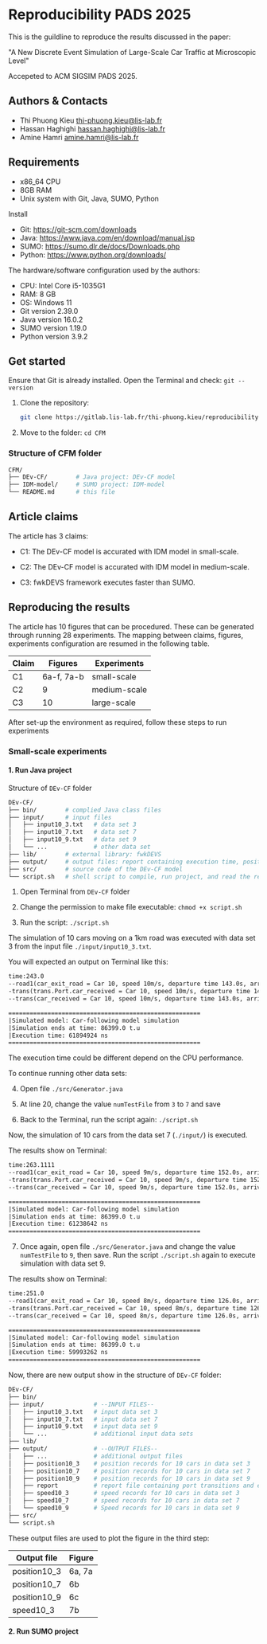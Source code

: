 # Reproducibility PADS 2025

This is the guildline to reproduce the results discussed in the paper:

"A New Discrete Event Simulation of Large-Scale Car Traffic at Microscopic Level"

Accepeted to ACM SIGSIM PADS 2025.

## Authors & Contacts

- Thi Phuong Kieu thi-phuong.kieu@lis-lab.fr
- Hassan Haghighi hassan.haghighi@lis-lab.fr
- Amine Hamri amine.hamri@lis-lab.fr

## Requirements

- x86_64 CPU
- 8GB RAM
- Unix system with Git, Java, SUMO, Python

Install 
- Git: https://git-scm.com/downloads
- Java: https://www.java.com/en/download/manual.jsp
- SUMO: https://sumo.dlr.de/docs/Downloads.php
- Python: https://www.python.org/downloads/

The hardware/software configuration used by the authors:
- CPU: Intel Core i5-1035G1 
- RAM: 8 GB
- OS: Windows 11
- Git version 2.39.0
- Java version 16.0.2
- SUMO version 1.19.0
- Python version 3.9.2

## Get started

Ensure that Git is already installed. Open the Terminal and check:
`git --version`

1. Clone the repository: 
    ```bash
    git clone https://gitlab.lis-lab.fr/thi-phuong.kieu/reproducibility-PADS-2025.git CFM
    ```

2. Move to the folder: `cd CFM`

### Structure of CFM folder

```bash
CFM/
├── DEv-CF/        # Java project: DEv-CF model
├── IDM-model/     # SUMO project: IDM-model
└── README.md      # this file
```

## Article claims

The article has 3 claims:

- C1: The DEv-CF model is accurated with IDM model in small-scale.

- C2: The DEv-CF model is accurated with IDM model in medium-scale.

- C3: fwkDEVS framework executes faster than SUMO.

## Reproducing the results

The article has 10 figures that can be procedured. These can be generated through running 28 experiments. The mapping between claims, figures, experiments configuration are resumed in the following table.

| Claim | Figures | Experiments | 
|-------|---------|-------------|
| C1    | 6a-f, 7a-b | small-scale |          
| C2    | 9       | medium-scale|
| C3    | 10      | large-scale |

After set-up the environment as required, follow these steps to run experiments

### Small-scale experiments

#### 1. Run Java project

Structure of `DEv-CF` folder

```bash
DEv-CF/
├── bin/        # complied Java class files
├── input/      # input files
│   ├── input10_3.txt   # data set 3
│   ├── input10_7.txt   # data set 7
│   ├── input10_9.txt   # data set 9
│   └── ...             # other data set
├── lib/        # external library: fwkDEVS
├── output/     # output files: report containing execution time, position and speed records
├── src/        # source code of the DEv-CF model
└── script.sh   # shell script to compile, run project, and read the report file
```

1. Open Terminal from `DEv-CF` folder

2. Change the permission to make file executable: `chmod +x script.sh`

3. Run the script: `./script.sh`

The simulation of 10 cars moving on a 1km road was executed with data set 3 from the input file `./input/input10_3.txt`.

You will expected an output on Terminal like this:

```txt
time:243.0
--road1(car_exit_road = Car 10, speed 10m/s, departure time 143.0s, arrival time 0.0s)
-trans(trans.Port.car_received = Car 10, speed 10m/s, departure time 143.0s, arrival time 0.0s)
--trans(car_received = Car 10, speed 10m/s, departure time 143.0s, arrival time 243.0s)

======================================================
|Simulated model: Car-following model simulation
|Simulation ends at time: 86399.0 t.u
|Execution time: 61894924 ns
======================================================
```

The execution time could be different depend on the CPU performance.

To continue running other data sets:

4. Open file `./src/Generator.java`

5. At line 20, change the value `numTestFile` from `3` to `7` and save

6. Back to the Terminal, run the script again: `./script.sh`

Now, the simulation of 10 cars from the data set 7 (`./input/`) is executed. 

The results show on Terminal:

```txt
time:263.1111
--road1(car_exit_road = Car 10, speed 9m/s, departure time 152.0s, arrival time 0.0s)
-trans(trans.Port.car_received = Car 10, speed 9m/s, departure time 152.0s, arrival time 0.0s)
--trans(car_received = Car 10, speed 9m/s, departure time 152.0s, arrival time 263.1111s)

======================================================
|Simulated model: Car-following model simulation
|Simulation ends at time: 86399.0 t.u
|Execution time: 61238642 ns
======================================================
```

7. Once again, open file `./src/Generator.java` and change the value `numTestFile` to `9`, then save. Run the script `./script.sh` again to execute simulation with data set 9.

The results show on Terminal:

```txt
time:251.0
--road1(car_exit_road = Car 10, speed 8m/s, departure time 126.0s, arrival time 0.0s)
-trans(trans.Port.car_received = Car 10, speed 8m/s, departure time 126.0s, arrival time 0.0s)
--trans(car_received = Car 10, speed 8m/s, departure time 126.0s, arrival time 251.0s)

======================================================
|Simulated model: Car-following model simulation
|Simulation ends at time: 86399.0 t.u
|Execution time: 59993262 ns
======================================================
```

Now, there are new output show in the structure of `DEv-CF` folder:

```bash
DEv-CF/
├── bin/        
├── input/              # --INPUT FILES--
│   ├── input10_3.txt   # input data set 3
│   ├── input10_7.txt   # input data set 7
│   ├── input10_9.txt   # input data set 9
│   └── ...             # additional input data sets
├── lib/
├── output/             # --OUTPUT FILES--
│   ├── ...             # additional output files
│   ├── position10_3    # position records for 10 cars in data set 3
│   ├── position10_7    # position records for 10 cars in data set 7
│   ├── position10_9    # position records for 10 cars in data set 9
│   ├── report          # report file containing port transitions and execution time of the latest simulation
│   ├── speed10_3       # speed records for 10 cars in data set 3
│   ├── speed10_7       # speed records for 10 cars in data set 7
│   └── speed10_9       # Speed records for 10 cars in data set 9
├── src/        
└── script.sh   
```

These output files are used to plot the figure in the third step:

| Output file  | Figure | 
|--------------|--------|
| position10_3 | 6a, 7a |
| position10_7 | 6b     |
| position10_9 | 6c     |
| speed10_3    | 7b     |

#### 2. Run SUMO project

